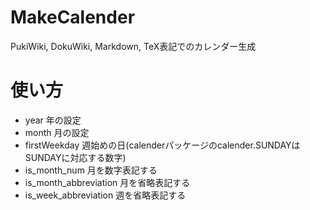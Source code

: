 MakeCalender
===

PukiWiki, DokuWiki, Markdown, TeX表記でのカレンダー生成

使い方
===
- year 年の設定
- month 月の設定
- firstWeekday 週始めの日(calenderパッケージのcalender.SUNDAYはSUNDAYに対応する数字)
- is_month_num 月を数字表記する
- is_month_abbreviation 月を省略表記する
- is_week_abbreviation 週を省略表記する